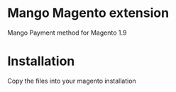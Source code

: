 # Mango Magento extension

Mango Payment method for Magento 1.9

# Installation

Copy the files into your magento installation
